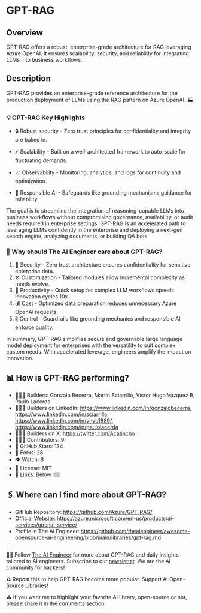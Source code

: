 # GPT-RAG
## Overview
GPT-RAG offers a robust, enterprise-grade architecture for RAG leveraging Azure OpenAI. It ensures scalability, security, and reliability for integrating LLMs into business workflows.

## Description
GPT-RAG provides an enterprise-grade reference architecture for the production deployment of LLMs using the RAG pattern on Azure OpenAI. 🏭

### 💡 GPT-RAG Key Highlights

- 🔒 Robust security - Zero trust principles for confidentiality and integrity are baked in.

- ⚡️ Scalability - Built on a well-architected framework to auto-scale for fluctuating demands.

- 📈 Observability - Monitoring, analytics, and logs for continuity and optimization.

- 🤖 Responsible AI - Safeguards like grounding mechanisms guidance for reliability.

The goal is to streamline the integration of reasoning-capable LLMs into business workflows without compromising governance, availability, or audit needs required in enterprise settings.
GPT-RAG is an accelerated path to leveraging LLMs confidently in the enterprise and deploying a next-gen search engine, analyzing documents, or building QA bots.

### 🤔 Why should The AI Engineer care about GPT-RAG?

1. 🔐 Security - Zero trust architecture ensures confidentiality for sensitive enterprise data.
2. ⚙️ Customization - Tailored modules allow incremental complexity as needs evolve.
3. 🚀 Productivity - Quick setup for complex LLM workflows speeds innovation cycles 10x.
4. 💰 Cost - Optimized data preparation reduces unnecessary Azure OpenAI requests.
5. 🎚️ Control - Guardrails like grounding mechanics and responsible AI enforce quality.

In summary, GPT-RAG simplifies secure and governable large language model deployment for enterprises with the versatility to suit complex custom needs. With accelerated leverage, engineers amplify the impact on innovation.

## 📊 How is GPT-RAG performing?
* 👷🏽‍♀️ Builders: Gonzalo Becerra, Martin Sciarrillo, Víctor Hugo Vazquez B, Paulo Lacerda
* 👩🏽‍💼 Builders on LinkedIn: https://www.linkedin.com/in/gonzalobecerra, https://www.linkedin.com/in/sciarrillo, https://www.linkedin.com/in/vhvb1989/, https://www.linkedin.com/in/paulolacerda
* 👩🏽‍🏭 Builders on X: https://twitter.com/Acatincho
* 👩🏽‍💻 Contributors: 9
* 💫 GitHub Stars: 134
* 🍴 Forks: 28
* 👁️ Watch: 8
* 🪪 License: MIT 
* 🔗 Links: Below 👇🏽

## 🖇️ Where can I find more about GPT-RAG?
* GitHub Repository: https://github.com/Azure/GPT-RAG/
* Official Website: https://azure.microsoft.com/en-us/products/ai-services/openai-service/
* Profile in The AI Engineer: https://github.com/theaiengineer/awesome-opensource-ai-engineering/blob/main/libraries/gpt-rag.md

---
🧙🏽 Follow [The AI Engineer](https://www.linkedin.com/company/theaiengineer/) for more about GPT-RAG and daily insights tailored to AI engineers. Subscribe to our [newsletter](http://theaiengineerco.substack.com). We are the AI community for hackers!

♻️ Repost this to help GPT-RAG become more popular. Support AI Open-Source Libraries!

⚠️ If you want me to highlight your favorite AI library, open-source or not, please share it in the comments section!